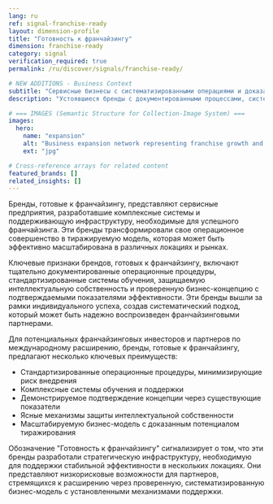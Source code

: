 ```yaml
---
lang: ru
ref: signal-franchise-ready
layout: dimension-profile
title: "Готовность к франчайзингу"
dimension: franchise-ready
category: signal
verification_required: true
permalink: /ru/discover/signals/franchise-ready/

# NEW ADDITIONS - Business Context
subtitle: "Сервисные бизнесы с систематизированными операциями и доказанными структурами репликации для масштабируемого расширения"
description: "Устоявшиеся бренды с документированными процессами, системами обучения и операционными структурами, обеспечивающими успешное развитие франчайзинговых партнеров."

# === IMAGES (Semantic Structure for Collection-Image System) ===
images:
  hero:
    name: "expansion"
    alt: "Business expansion network representing franchise growth and scalability"
    ext: "jpg"

# Cross-reference arrays for related content
featured_brands: []
related_insights: []
---
```


Бренды, готовые к франчайзингу, представляют сервисные предприятия, разработавшие комплексные системы и поддерживающую инфраструктуру, необходимые для успешного франчайзинга. Эти бренды трансформировали свое операционное совершенство в тиражируемую модель, которая может быть эффективно масштабирована в различных локациях и рынках.

Ключевые признаки брендов, готовых к франчайзингу, включают тщательно документированные операционные процедуры, стандартизированные системы обучения, защищаемую интеллектуальную собственность и проверенную бизнес-концепцию с подтверждаемыми показателями эффективности. Эти бренды вышли за рамки индивидуального успеха, создав систематический подход, который может быть надежно воспроизведен франчайзинговыми партнерами.

Для потенциальных франчайзинговых инвесторов и партнеров по международному расширению, бренды, готовые к франчайзингу, предлагают несколько ключевых преимуществ:
- Стандартизированные операционные процедуры, минимизирующие риск внедрения
- Комплексные системы обучения и поддержки
- Демонстрируемое подтверждение концепции через существующие показатели
- Ясные механизмы защиты интеллектуальной собственности
- Масштабируемую бизнес-модель с доказанным потенциалом тиражирования

Обозначение "Готовность к франчайзингу" сигнализирует о том, что эти бренды разработали стратегическую инфраструктуру, необходимую для поддержки стабильной эффективности в нескольких локациях. Они представляют низкорисковые возможности для партнеров, стремящихся к расширению через проверенную, систематизированную бизнес-модель с установленными механизмами поддержки.
